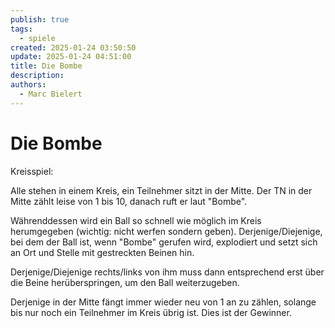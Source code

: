 ```yaml
---
publish: true
tags:
  - spiele
created: 2025-01-24 03:50:50
update: 2025-01-24 04:51:00
title: Die Bombe
description: 
authors:
  - Marc Bielert
---
```


#  Die Bombe

Kreisspiel:

Alle stehen in einem Kreis, ein Teilnehmer sitzt in der Mitte.
Der TN in der Mitte zählt leise von 1 bis 10, danach ruft er laut "Bombe".

Währenddessen wird ein Ball so schnell wie möglich im Kreis herumgegeben (wichtig: nicht werfen sondern geben).
Derjenige/Diejenige, bei dem der Ball ist, wenn "Bombe" gerufen wird, explodiert und setzt sich an Ort und Stelle mit gestreckten Beinen hin.

Derjenige/Diejenige rechts/links von ihm muss dann entsprechend erst über die Beine herüberspringen, um den Ball weiterzugeben.

Derjenige in der Mitte fängt immer wieder neu von 1 an zu zählen, solange bis nur noch ein Teilnehmer im Kreis übrig ist.
Dies ist der Gewinner.